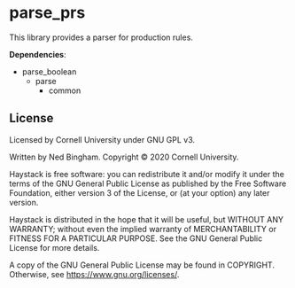 # parse_prs

This library provides a parser for production rules.

**Dependencies**:

 - parse_boolean
   - parse
     - common

## License

Licensed by Cornell University under GNU GPL v3.

Written by Ned Bingham.
Copyright © 2020 Cornell University.

Haystack is free software: you can redistribute it and/or modify
it under the terms of the GNU General Public License as published by
the Free Software Foundation, either version 3 of the License, or
(at your option) any later version.

Haystack is distributed in the hope that it will be useful,
but WITHOUT ANY WARRANTY; without even the implied warranty of
MERCHANTABILITY or FITNESS FOR A PARTICULAR PURPOSE.  See the
GNU General Public License for more details.

A copy of the GNU General Public License may be found in COPYRIGHT.
Otherwise, see <https://www.gnu.org/licenses/>.

